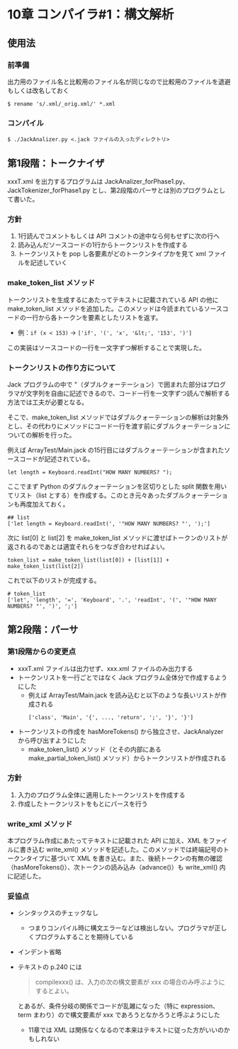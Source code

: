 # 10章 コンパイラ#1：構文解析

## 使用法

### 前準備

出力用のファイル名と比較用のファイル名が同じなので比較用のファイルを退避もしくは改名しておく

```
$ rename 's/.xml/_orig.xml/' *.xml
```

### コンパイル

```
$ ./JackAnalizer.py <.jack ファイルの入ったディレクトリ>
```

## 第1段階：トークナイザ

xxxT.xml を出力するプログラムは JackAnalizer_forPhase1.py、JackTokenizer_forPhase1.py とし、第2段階のパーサとは別のプログラムとして書いた。

### 方針

1. 1行読んでコメントもしくは API コメントの途中なら何もせずに次の行へ
2. 読み込んだソースコードの1行からトークンリストを作成する
3. トークンリストを pop し各要素がどのトークンタイプかを見て xml ファイルを記述していく

### make_token_list メソッド

トークンリストを生成するにあたってテキストに記載されている API の他に make_token_list メソッドを追加した。このメソッドは今読まれているソースコードの一行から各トークンを要素としたリストを返す。

  - 例：```if (x < 153)``` → ```['if', '(', 'x', '&lt;', '153', ')']```

この実装はソースコードの一行を一文字ずつ解析することで実現した。

### トークンリストの作り方について

Jack プログラムの中で "（ダブルクォーテーション）で囲まれた部分はプログラマが文字列を自由に記述できるので、コード一行を一文字ずつ読んで解析する方法では工夫が必要となる。

そこで、make_token_list メソッドではダブルクォーテーションの解析は対象外とし、その代わりにメソッドにコード一行を渡す前にダブルクォーテーションについての解析を行った。

例えば ArrayTest/Main.jack の15行目にはダブルクォーテーションが含まれたソースコードが記述されている。

```
let length = Keyboard.readInt("HOW MANY NUMBERS? ");
```

ここでまず Python のダブルクォーテーションを区切りとした split 関数を用いてリスト（list とする）を作成する。このとき元々あったダブルクォーテーションも再度加えておく。

```
## list
['let length = Keyboard.readInt(', '"HOW MANY NUMBERS? "', ');']
```

次に list[0] と list[2] を make_token_list メソッドに渡せばトークンのリストが返されるのであとは適宜それらをつなぎ合わせればよい。

```
token_list = make_token_list(list[0]) + [list[1]] + make_token_list(list[2])
```

これで以下のリストが完成する。

```
# token_list
['let', 'length', '=', 'Keyboard', '.', 'readInt', '(', '"HOW MANY NUMBERS? "', ')', ';']
```

## 第2段階：パーサ

### 第1段階からの変更点

- xxxT.xml ファイルは出力せず、xxx.xml ファイルのみ出力する
- トークンリストを一行ごとではなく Jack プログラム全体分で作成するようにした
  - 例えば ArrayTest/Main.jack を読み込むと以下のような長いリストが作成される
    ```
    ['class', 'Main', '{', ..., 'return', ';', '}', '}']
    ```
- トークンリストの作成を hasMoreTokens() から独立させ、JackAnalyzer から呼び出すようにした
  - make_token_list() メソッド（とその内部にある make_partial_token_list() メソッド）からトークンリストが作成される

### 方針

1. 入力のプログラム全体に適用したトークンリストを作成する
2. 作成したトークンリストをもとにパースを行う

### write_xml メソッド

本プログラム作成にあたってテキストに記載された API に加え、XML をファイルに書き込む write_xml() メソッドを記述した。このメソッドでは終端記号のトークンタイプに基づいて XML を書き込む。また、後続トークンの有無の確認（hasMoreTokens()）、次トークンの読み込み（advance()）も write_xml() 内に記述した。

### 妥協点

- シンタックスのチェックなし
  - つまりコンパイル時に構文エラーなどは検出しない。プログラマが正しくプログラムすることを期待している
- インデント省略
- テキストの p.240 には

  > compilexxx() は、入力の次の構文要素が xxx の場合のみ呼ぶようにするとよい。

  とあるが、条件分岐の関係でコードが乱雑になった（特に expression、term まわり）ので構文要素が xxx であろうとなかろうと呼ぶようにした
  - 11章では XML は関係なくなるので本来はテキストに従った方がいいのかもしれない
